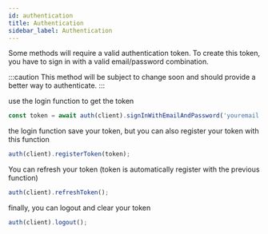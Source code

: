 ```yaml
---
id: authentication
title: Authentication
sidebar_label: Authentication
---
```


Some methods will require a valid authentication token. To create this token, you have to sign in with a valid email/password combination.

:::caution
This method will be subject to change soon and should provide a better way to authenticate.
:::

use the login function to get the token
```ts
const token = await auth(client).signInWithEmailAndPassword('youremail','yourpassword');
```

the login function save your token, but you can also register your token with this function
```ts
auth(client).registerToken(token);
```

You can refresh your token (token is automatically register with the previous function)
```ts
auth(client).refreshToken();
```
finally, you can logout and clear your token
```ts
auth(client).logout();
```